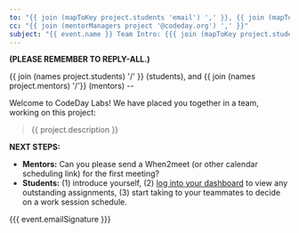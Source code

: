 ```yaml
---
to: "{{ join (mapToKey project.students 'email') ',' }}, {{ join (mapToKey project.mentors 'email') ','}}"
cc: "{{ join (mentorManagers project '@codeday.org') ',' }}"
subject: "{{ event.name }} Team Intro: {{{ join (mapToKey project.students 'givenName') ' <> ' }}} <> {{{ join (mapToKey project.mentors 'givenName') ' <> '}}}"
---
```


**(PLEASE REMEMBER TO REPLY-ALL.)**

{{ join (names project.students) '/' }} (students), and {{ join (names project.mentors) '/'}} (mentors) --

Welcome to CodeDay Labs! We have placed you together in a team, working on this project:

<blockquote>{{ project.description }}</blockquote>

**NEXT STEPS:**

- **Mentors:** Can you please send a When2meet (or other calendar scheduling link) for the first meeting?
- **Students:** (1) introduce yourself, (2) [log into your dashboard](https://labs.codeday.org/dash) to view any outstanding assignments, (3) start taking to your teammates to decide on a work session schedule.

{{{ event.emailSignature }}}